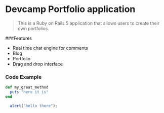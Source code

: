# Devcamp Portfolio application

>This is a Ruby on Rails 5 application that allows users to create their own portfolios.

###Features

- Real time chat engine for comments
- Blog
- Portfolio
- Drag and drop interface

### Code Example

```ruby
def my_great_method
  puts "here it is"
end
```
```javascript
  alert("hello there");
```

